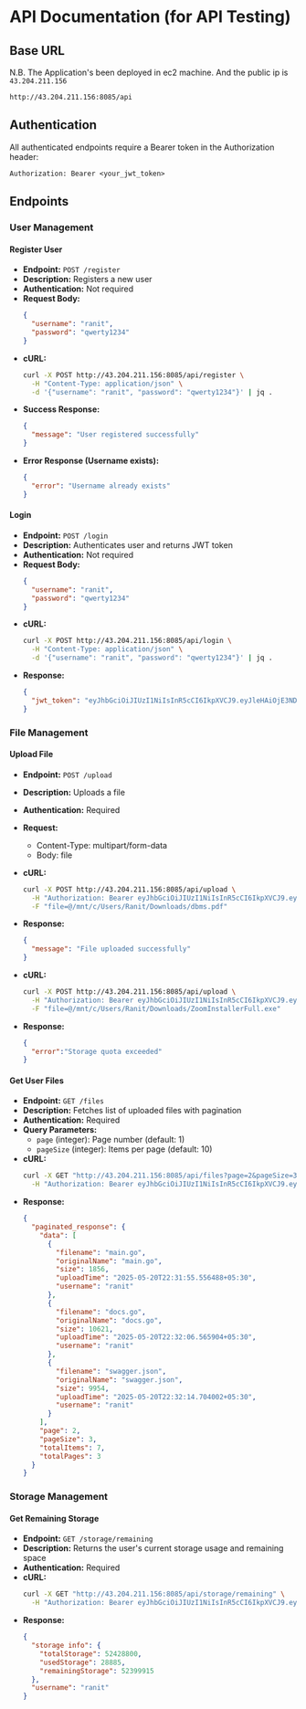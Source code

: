 # API Documentation (for API Testing)

## Base URL
N.B. The Application's been deployed in ec2 machine. And the public ip is `43.204.211.156`
```
http://43.204.211.156:8085/api
```

## Authentication
All authenticated endpoints require a Bearer token in the Authorization header:
```
Authorization: Bearer <your_jwt_token>
```

## Endpoints

### User Management

#### Register User
- **Endpoint:** `POST /register`
- **Description:** Registers a new user
- **Authentication:** Not required
- **Request Body:**
  ```json
  {
    "username": "ranit",
    "password": "qwerty1234"
  }
  ```
- **cURL:**
  ```bash
  curl -X POST http://43.204.211.156:8085/api/register \
    -H "Content-Type: application/json" \
    -d '{"username": "ranit", "password": "qwerty1234"}' | jq .
  ```
- **Success Response:**
  ```json
  {
    "message": "User registered successfully"
  }
  ```
- **Error Response (Username exists):**
  ```json
  {
    "error": "Username already exists"
  }
  ```

#### Login
- **Endpoint:** `POST /login`
- **Description:** Authenticates user and returns JWT token
- **Authentication:** Not required
- **Request Body:**
  ```json
  {
    "username": "ranit",
    "password": "qwerty1234"
  }
  ```
- **cURL:**
  ```bash
  curl -X POST http://43.204.211.156:8085/api/login \
    -H "Content-Type: application/json" \
    -d '{"username": "ranit", "password": "qwerty1234"}' | jq .
  ```
- **Response:**
  ```json
  {
    "jwt_token": "eyJhbGciOiJIUzI1NiIsInR5cCI6IkpXVCJ9.eyJleHAiOjE3NDc3NjMwMjAsInVzZXJuYW1lIjoicmFuaXRfYmlzd2FzIn0.-CzgcRbOGFM9QbvEzCNTp4h98doYgbRLkOpORuzOJDw"
  }
  ```

### File Management

#### Upload File
- **Endpoint:** `POST /upload`
- **Description:** Uploads a file
- **Authentication:** Required
- **Request:**
  - Content-Type: multipart/form-data
  - Body: file
- **cURL:**
  ```bash
  curl -X POST http://43.204.211.156:8085/api/upload \
    -H "Authorization: Bearer eyJhbGciOiJIUzI1NiIsInR5cCI6IkpXVCJ9.eyJleHAiOjE3NDc3NjMwMjAsInVzZXJuYW1lIjoicmFuaXRfYmlzd2FzIn0.-CzgcRbOGFM9QbvEzCNTp4h98doYgbRLkOpORuzOJDw" \
    -F "file=@/mnt/c/Users/Ranit/Downloads/dbms.pdf"
  ```
- **Response:**
  ```json
  {
    "message": "File uploaded successfully"
  }
  ```

- **cURL:**
  ```bash
  curl -X POST http://43.204.211.156:8085/api/upload \
    -H "Authorization: Bearer eyJhbGciOiJIUzI1NiIsInR5cCI6IkpXVCJ9.eyJleHAiOjE3NDc3NjMwMjAsInVzZXJuYW1lIjoicmFuaXRfYmlzd2FzIn0.-CzgcRbOGFM9QbvEzCNTp4h98doYgbRLkOpORuzOJDw" \
    -F "file=@/mnt/c/Users/Ranit/Downloads/ZoomInstallerFull.exe"
  ```
- **Response:**
  ```json
  {
    "error":"Storage quota exceeded"
  }
  ```

#### Get User Files
- **Endpoint:** `GET /files`
- **Description:** Fetches list of uploaded files with pagination
- **Authentication:** Required
- **Query Parameters:**
  - `page` (integer): Page number (default: 1)
  - `pageSize` (integer): Items per page (default: 10)
- **cURL:**
  ```bash
  curl -X GET "http://43.204.211.156:8085/api/files?page=2&pageSize=3" \
    -H "Authorization: Bearer eyJhbGciOiJIUzI1NiIsInR5cCI6IkpXVCJ9.eyJleHAiOjE3NDc3NjMwMjAsInVzZXJuYW1lIjoicmFuaXRfYmlzd2FzIn0.-CzgcRbOGFM9QbvEzCNTp4h98doYgbRLkOpORuzOJDw" | jq .
  ```
- **Response:**
  ```json
  {
    "paginated_response": {
      "data": [
        {
          "filename": "main.go",
          "originalName": "main.go",
          "size": 1856,
          "uploadTime": "2025-05-20T22:31:55.556488+05:30",
          "username": "ranit"
        },
        {
          "filename": "docs.go",
          "originalName": "docs.go",
          "size": 10621,
          "uploadTime": "2025-05-20T22:32:06.565904+05:30",
          "username": "ranit"
        },
        {
          "filename": "swagger.json",
          "originalName": "swagger.json",
          "size": 9954,
          "uploadTime": "2025-05-20T22:32:14.704002+05:30",
          "username": "ranit"
        }
      ],
      "page": 2,
      "pageSize": 3,
      "totalItems": 7,
      "totalPages": 3
    }
  }
  ```

### Storage Management

#### Get Remaining Storage
- **Endpoint:** `GET /storage/remaining`
- **Description:** Returns the user's current storage usage and remaining space
- **Authentication:** Required
- **cURL:**
  ```bash
  curl -X GET "http://43.204.211.156:8085/api/storage/remaining" \
    -H "Authorization: Bearer eyJhbGciOiJIUzI1NiIsInR5cCI6IkpXVCJ9.eyJleHAiOjE3NDc3NjMwMjAsInVzZXJuYW1lIjoicmFuaXRfYmlzd2FzIn0.-CzgcRbOGFM9QbvEzCNTp4h98doYgbRLkOpORuzOJDw" | jq .
  ```
- **Response:**
  ```json
  {
    "storage info": {
      "totalStorage": 52428800,
      "usedStorage": 28885,
      "remainingStorage": 52399915
    },
    "username": "ranit"
  }
  ```
